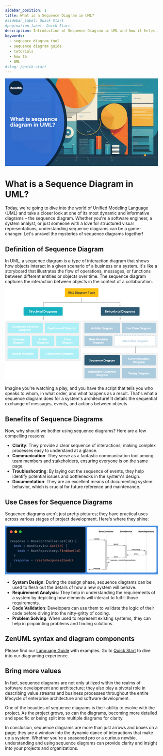 ```yaml
---
sidebar_position: 1
title: What is a Sequence Diagram in UML?
#sidebar_label: Quick Start
#pagination_label: Quick Start
description: Introduction of Sequence Diagram in UML and how it helps in real world.
keywords:
  - sequence diagram tool
  - sequence diagram guide
  - tutorials
  - how to
  - UML
#slug: /quick-start
---
```


![](../../static/img/docs/tutorials/01-seq-diagram-intro.jpeg)

# What is a Sequence Diagram in UML?

Today, we're going to dive into the world of Unified Modeling Language (UML) and take a closer look at one of its most dynamic and informative diagrams – the sequence diagram. Whether you're a software engineer, a system analyst, or just someone with a love for structured visual representations, understanding sequence diagrams can be a game-changer. Let's unravel the mysteries of sequence diagrams together!

## Definition of Sequence Diagram

In UML, a sequence diagram is a type of interaction diagram that shows how objects interact in a given scenario of a business or a system. It's like a storyboard that illustrates the flow of operations, messages, or functions between different entities or objects over time. The sequence diagram captures the interaction between objects in the context of a collaboration.

![sequence diagram in uml](../../static/img/docs/tutorials/01-sequence-diagram-in-uml-diagram-hierarchy.webp)

Imagine you're watching a play, and you have the script that tells you who speaks to whom, in what order, and what happens as a result. That's what a sequence diagram does for a system's architecture! It details the sequential exchange of messages, events, and actions between objects.

## Benefits of Sequence Diagrams

Now, why should we bother using sequence diagrams? Here are a few compelling reasons:

- **Clarity**: They provide a clear sequence of interactions, making complex processes easy to understand at a glance.
- **Communication**: They serve as a fantastic communication tool among team members and stakeholders, ensuring everyone is on the same page.
- **Troubleshooting**: By laying out the sequence of events, they help identify potential issues and bottlenecks in the system's design.
- **Documentation**: They are an excellent means of documenting system behavior, which is crucial for future reference and maintenance.

## Use Cases for Sequence Diagrams

Sequence diagrams aren't just pretty pictures; they have practical uses across various stages of project development. Here's where they shine:

![Example of Sequence Diagram on ZenUML](../../static/img/docs/features-01.png)

- **System Design**: During the design phase, sequence diagrams can be used to flesh out the details of how a new system will behave.
- **Requirement Analysis**: They help in understanding the requirements of a system by depicting how elements will interact to fulfill those requirements.
- **Code Validation**: Developers can use them to validate the logic of their code before diving into the nitty-gritty of coding.
- **Problem Solving**: When used to represent existing systems, they can help in pinpointing problems and finding solutions.

## ZenUML syntax and diagram components

Please find our [Language Guide](/docs/language-guide/) with examples. Go to [Quick Start](/docs/quick-start/) to dive into our diagraming experience.

## Bring more values

In fact, sequence diagrams are not only utilized within the realms of software development and architecture; they also play a pivotal role in describing value streams and business processes throughout the entire lifecycle of enterprise architecture and software development.

One of the beauties of sequence diagrams is their ability to evolve with the project. As the project grows, so can the diagrams, becoming more detailed and specific or being split into multiple diagrams for clarity.

In conclusion, sequence diagrams are more than just arrows and boxes on a page; they are a window into the dynamic dance of interactions that make up a system. Whether you're a seasoned pro or a curious newbie, understanding and using sequence diagrams can provide clarity and insight into your projects and organizations.
